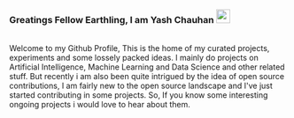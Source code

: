 ### Greatings Fellow Earthling, I am Yash Chauhan <img src="https://media.giphy.com/media/hvRJCLFzcasrR4ia7z/giphy.gif" width="25px">



<br>
Welcome to my Github Profile, This is the home of my curated projects, experiments and some lossely packed ideas. I mainly do projects on Artificial Intelligence, Machine Learning and Data Science and other related stuff. But recently i am also been quite intrigued by the idea of open source contributions, I am fairly new to the open source landscape and I've just started contributing in some projects. So, If you know some interesting ongoing projects i would love to hear about them.
</br>
